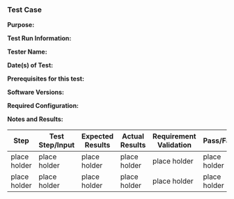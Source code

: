 ### Test Case

**Purpose:**

**Test Run Information:**

**Tester Name:**

**Date(s) of Test:**

**Prerequisites for this test:**

**Software Versions:**

**Required Configuration:**

**Notes and Results:**

| **Step**     | **Test Step/Input** | **Expected Results** | **Actual Results** | **Requirement Validation** | **Pass/Fail** |
| ------------ | ------------------- | -------------------- | ------------------ | -------------------------- | ------------- |
| place holder | place holder        | place holder         | place holder       | place holder               | place holder  |
| place holder | place holder        | place holder         | place holder       | place holder               | place holder  |

<br></br>
